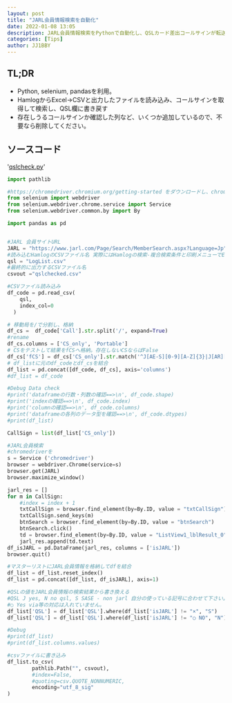 ```yaml
---
layout: post
title: "JARL会員情報検索を自動化"
date: 2022-01-08 13:05
description: JARL会員情報検索をPythonで自動化し、QSLカード差出コールサインが転送されるか確認できるようにしてみた。HamlogからExcelに出力し、ExcelからCSVにしたデータを使っています。
categories: [Tips]
author: JJ1BBY
---
```

## TL;DR
* Python, selenium, pandasを利用。
* HamlogからExcel->CSVと出力したファイルを読み込み、コールサインを取得して検索し、QSL欄に書き戻す
* 存在しうるコールサインか確認した列など、いくつか追加しているので、不要なら削除してください。

## ソースコード
'[qslcheck.py](https://jj1bby.com/qslcheck.py)'

```python
import pathlib

#https://chromedriver.chromium.org/getting-started をダウンロードし、chromedriver.exe をソースコードのディレクトリに配置
from selenium import webdriver
from selenium.webdriver.chrome.service import Service 
from selenium.webdriver.common.by import By

import pandas as pd


#JARL 会員サイトURL
JARL = "https://www.jarl.com/Page/Search/MemberSearch.aspx?Language=Jp"
#読み込むHamlogのCSVファイル名 実際にはHamlogの検索-複合検索条件と印刷メニューでExcel形式で書き出し、ExcelからUTF-8のCSVで保存する必要がある
qsl = "LogList.csv"
#最終的に出力するCSVファイル名
csvout ="qslchecked.csv"

#CSVファイル読み込み
df_code = pd.read_csv(
    qsl,
    index_col=0
  )

# 移動局を/で分割し、格納
df_cs =  df_code['Call'].str.split('/', expand=True)
#rename
df_cs.columns = ['CS_only', 'Portable']
# CSをテストして結果をfCSへ格納。存在しないCSならばFalse
df_cs['fCS'] = df_cs['CS_only'].str.match('^J[AE-S][0-9][A-Z]{3}|J[AR][0-9][A-Z]{2}|JD1[A-Z]{3}|7[J-N][0-9][A-Z]{3}|8[J-N][0-9][0-9A-Z]+$')
# df_listに元のdf_codeとdf_csを結合
df_list = pd.concat([df_code, df_cs], axis='columns') 
#df_list = df_code

#Debug Data check
#print('dataframeの行数・列数の確認==>\n', df_code.shape)
#print('indexの確認==>\n', df_code.index)
#print('columnの確認==>\n', df_code.columns)
#print('dataframeの各列のデータ型を確認==>\n', df_code.dtypes)
#print(df_list)

CallSign = list(df_list['CS_only'])

#JARL会員検索
#chromedriverを
s = Service ('chromedriver')
browser = webdriver.Chrome(service=s)
browser.get(JARL)
browser.maximize_window()

jarl_res = []
for m in CallSign:
    #index = index + 1
    txtCallSign = browser.find_element(by=By.ID, value = "txtCallSign")
    txtCallSign.send_keys(m)
    btnSearch = browser.find_element(by=By.ID, value = "btnSearch")
    btnSearch.click()
    td = browser.find_element(by=By.ID, value = "ListView1_lblResult_0")
    jarl_res.append(td.text)
df_isJARL = pd.DataFrame(jarl_res, columns = ['isJARL'])
browser.quit()

#マスターリストにJARL会員情報を格納してdfを結合
df_list = df_list.reset_index()
df_list = pd.concat([df_list, df_isJARL], axis=1)

#QSLの値をJARL会員情報の検索結果から書き換える
#QSL J yes, N no qsl, S SASE - non jarl 自分の使っている記号に合わせて下さい。
#○ Yes via等の対応は入れていません。
df_list['QSL'] = df_list['QSL'].where(df_list['isJARL'] != "×", "S")
df_list['QSL'] = df_list['QSL'].where(df_list['isJARL'] != "○ NO", "N")

#Debug          
#print(df_list)
#print(df_list.columns.values)

#csvファイルに書き込み
df_list.to_csv(
        pathlib.Path("", csvout),
        #index=False,
        #quoting=csv.QUOTE_NONNUMERIC,
        encoding="utf_8_sig"
)
```
<script src="https://utteranc.es/client.js"
        repo="JJ1BBY/JJ1BBY.github.io"
        issue-term="pathname"
        theme="github-light"
        crossorigin="anonymous"
        async>
</script>
